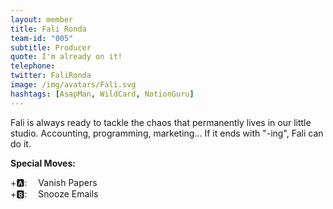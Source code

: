 ```yaml
---
layout: member
title: Fali Ronda
team-id: "005"
subtitle: Producer
quote: I'm already on it!
telephone: 
twitter: FaliRonda
image: /img/avatars/Fali.svg
hashtags: [AsapMan, WildCard, NotionGuru]
---
```


Fali is always ready to tackle the chaos that permanently lives in our little studio. Accounting, programming, marketing... If it ends with "-ing", Fali can do it.

**Special Moves:**

<div class="has-text-left">
    <i class="fas fa-arrow-down" style="transform: rotateZ(-0deg);"></i>
    <i class="fas fa-arrow-down" style="transform: rotateZ(-90deg);"></i>
    <i class="fas fa-arrow-down" style="transform: rotateZ(-180deg);"></i>
    <i class="fas fa-arrow-down" style="transform: rotateZ(-270deg);"></i>
    +🅰: &emsp;Vanish Papers
</div>

<div class="has-text-left">
    <i class="fas fa-arrow-left"></i>
    <i class="fas fa-arrow-left"></i>
    <i class="fas fa-arrow-right"></i>
    <i class="fas fa-arrow-right"></i>
    +🅱: &emsp;Snooze Emails
</div>